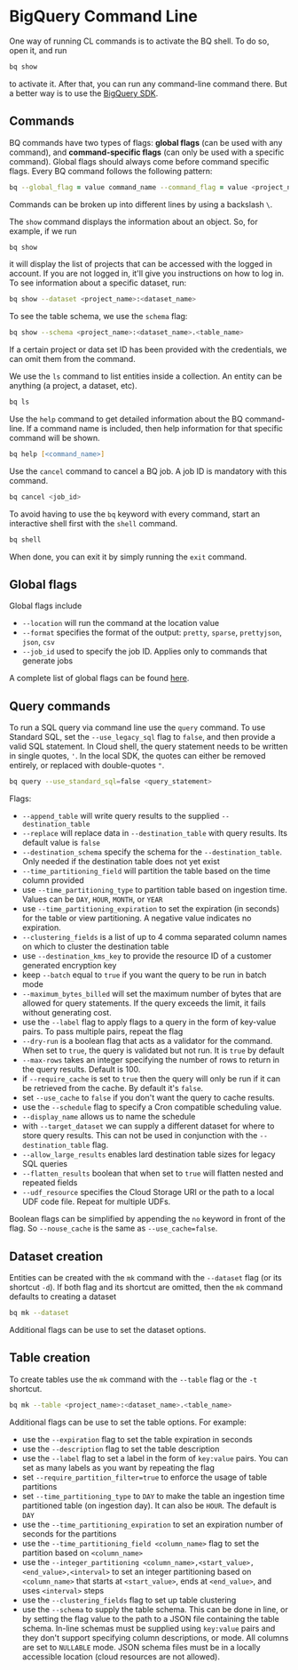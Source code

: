 # BigQuery Command Line

One way of running CL commands is to activate the BQ shell. To do so, open it, and run

``` zsh
bq show
```

to activate it. After that, you can run any command-line command there. But a better way is to use the [BigQuery SDK](https://cloud.google.com/sdk/docs/install).

## Commands

BQ commands have two types of flags: **global flags** (can be used with any command), and **command-specific flags** (can only be used with a specific command). Global flags should always come before command specific flags. Every BQ command follows the following pattern:

``` zsh
bq --global_flag = value command_name --command_flag = value <project_name>:<dataset_name>.<table_name>
```

Commands can be broken up into different lines by using a backslash `\`.

The `show` command displays the information about an object. So, for example, if we run

``` zsh
bq show
```

it will display the list of projects that can be accessed with the logged in account. If you are not logged in, it'll give you instructions on how to log in. To see information about a specific dataset, run:

``` zsh
bq show --dataset <project_name>:<dataset_name>
```

To see the table schema, we use the `schema` flag:

``` zsh
bq show --schema <project_name>:<dataset_name>.<table_name>
```

If a certain project or data set ID has been provided with the credentials, we can omit them from the command.

We use the `ls` command to list entities inside a collection. An entity can be anything (a project, a dataset, etc).

``` zsh
bq ls
```

Use the `help` command to get detailed information about the BQ command-line. If a command name is included, then help information for that specific command will be shown.

``` zsh
bq help [<command_name>]
```

Use the `cancel` command to cancel a BQ job. A job ID is mandatory with this command.

``` zsh
bq cancel <job_id>
```

To avoid having to use the `bq` keyword with every command, start an interactive shell first with the `shell` command.

``` zsh
bq shell
```

When done, you can exit it by simply running the `exit` command.

## Global flags

Global flags include

- `--location` will run the command at the location value
- `--format` specifies the format of the output: `pretty`, `sparse`, `prettyjson`, `json`, `csv`
- `--job_id` used to specify the job ID. Applies only to commands that generate jobs

A complete list of global flags can be found [here](https://cloud.google.com/bigquery/docs/reference/bq-cli-reference#bq_global_flags).

## Query commands

To run a SQL query via command line use the `query` command. To use Standard SQL, set the `--use_legacy_sql` flag to `false`, and then provide a valid SQL statement. In Cloud shell, the query statement needs to be written in single quotes, `'`. In the local SDK, the quotes can either be removed entirely, or replaced with double-quotes `"`.

``` zsh
bq query --use_standard_sql=false <query_statement>
```

Flags:

- `--append_table` will write query results to the supplied `--destination_table`
- `--replace` will replace data in `--destination_table` with query results. Its default value is `false`
- `--destination_schema` specify the schema for the `--destination_table`. Only needed if the destination table does not yet exist
- `--time_partitioning_field` will partition the table based on the time column provided
- use `--time_partitioning_type` to partition table based on ingestion time. Values can be `DAY`, `HOUR`, `MONTH`, or `YEAR`
- use `--time_partitioning_expiration` to set the expiration (in seconds) for the table or view partitioning. A negative value indicates no expiration.
- `--clustering_fields` is a list of up to 4 comma separated column names on which to cluster the destination table
- use `--destination_kms_key` to provide the resource ID of a customer generated encryption key
- keep `--batch` equal to `true` if you want the query to be run in batch mode
- `--maximum_bytes_billed` will set the maximum number of bytes that are allowed for query statements. If the query exceeds the limit, it fails without generating cost.
- use the `--label` flag to apply flags to a query in the form of key-value pairs. To pass multiple pairs, repeat the flag
- `--dry-run` is a boolean flag that acts as a validator for the command. When set to `true`, the query is validated but not run. It is `true` by default
- `--max-rows` takes an integer specifying the number of rows to return in the query results. Default is 100.
- if `--require_cache` is set to `true` then the query will only be run if it can be retrieved from the cache. By default it's `false`.
- set `--use_cache` to `false` if you don't want the query to cache results.
- use the `--schedule` flag to specify a Cron compatible scheduling value.
- `--display_name` allows us to name the schedule
- with `--target_dataset` we can supply a different dataset for where to store query results. This can not be used in conjunction with the `--destination_table` flag.
- `--allow_large_results` enables lard destination table sizes for legacy SQL queries
- `--flatten_results` boolean that when set to `true` will flatten nested and repeated fields
- `--udf_resource` specifies the Cloud Storage URI or the path to a local UDF code file. Repeat for multiple UDFs.

Boolean flags can be simplified by appending the `no` keyword in front of the flag. So `--nouse_cache` is the same as `--use_cache=false`.

## Dataset creation

Entities can be created with the `mk` command with the `--dataset` flag (or its shortcut `-d`). If both flag and its shortcut are omitted, then the `mk` command defaults to creating a dataset

``` zsh
bq mk --dataset
```

Additional flags can be use to set the dataset options.

## Table creation

To create tables use the `mk` command with the `--table` flag or the `-t` shortcut.

``` zsh
bq mk --table <project_name>:<dataset_name>.<table_name>
```

Additional flags can be use to set the table options. For example:

- use the `--expiration` flag to set the table expiration in seconds
- use the `--description` flag to set the table description
- use the `--label` flag to set a label in the form of `key:value` pairs. You can set as many labels as you want by repeating the flag
- set `--require_partition_filter=true` to enforce the usage of table partitions
- set `--time_partitioning_type` to `DAY` to make the table an ingestion time partitioned table (on ingestion day). It can also be `HOUR`. The default is `DAY`
- use the `--time_partitioning_expiration` to set an expiration number of seconds for the partitions
- use the `--time_partitioning_field <column_name>` flag to set the partition based on `<column_name>`
- use the `--integer_partitioning <column_name>,<start_value>,<end_value>,<interval>` to set an integer partitioning based on `<column_name>` that starts at `<start_value>`, ends at `<end_value>`, and uses `<interval>` steps
- use the `--clustering_fields` flag to set up table clustering
- use the `--schema` to supply the table schema. This can be done in line, or by setting the flag value to the path to a JSON file containing the table schema. In-line schemas must be supplied using `key:value` pairs and they don't support specifying column descriptions, or mode. All columns are set to `NULLABLE` mode. JSON schema files must be in a locally accessible location (cloud resources are not allowed).
